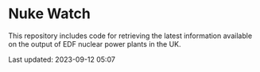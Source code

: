 # Nuke Watch

This repository includes code for retrieving the latest information available on the output of EDF nuclear power plants in the UK.

Last updated: 2023-09-12 05:07